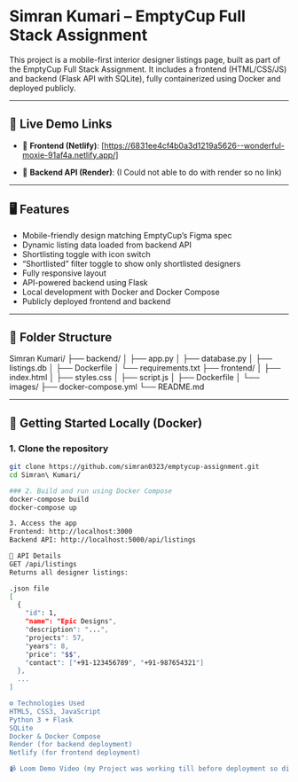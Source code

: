 # Simran Kumari – EmptyCup Full Stack Assignment

This project is a mobile-first interior designer listings page, built as part of the EmptyCup Full Stack Assignment. It includes a frontend (HTML/CSS/JS) and backend (Flask API with SQLite), fully containerized using Docker and deployed publicly.

---

## 🔗 Live Demo Links

- 🔸 **Frontend (Netlify)**: [https://6831ee4cf4b0a3d1219a5626--wonderful-moxie-91af4a.netlify.app/]

- 🔹 **Backend API (Render)**: (I Could not able to do with render so no link)

---

## 🖥️ Features

- Mobile-friendly design matching EmptyCup’s Figma spec
- Dynamic listing data loaded from backend API
- Shortlisting toggle with icon switch
- “Shortlisted” filter toggle to show only shortlisted designers
- Fully responsive layout
- API-powered backend using Flask
- Local development with Docker and Docker Compose
- Publicly deployed frontend and backend

---

## 📁 Folder Structure
Simran Kumari/
├── backend/
│ ├── app.py
│ ├── database.py
│ ├── listings.db
│ ├── Dockerfile
│ └── requirements.txt
├── frontend/
│ ├── index.html
│ ├── styles.css
│ ├── script.js
│ ├── Dockerfile
│ └── images/
├── docker-compose.yml
└── README.md


---

## 🚀 Getting Started Locally (Docker)

### 1. Clone the repository
```bash
git clone https://github.com/simran0323/emptycup-assignment.git
cd Simran\ Kumari/

### 2. Build and run using Docker Compose
docker-compose build
docker-compose up

3. Access the app
Frontend: http://localhost:3000
Backend API: http://localhost:5000/api/listings

🧪 API Details
GET /api/listings
Returns all designer listings:

.json file
[
  {
    "id": 1,
    "name": "Epic Designs",
    "description": "...",
    "projects": 57,
    "years": 8,
    "price": "$$",
    "contact": ["+91-123456789", "+91-987654321"]
  },
  ...
]

⚙️ Technologies Used
HTML5, CSS3, JavaScript
Python 3 + Flask
SQLite
Docker & Docker Compose
Render (for backend deployment)
Netlify (for frontend deployment)

📹 Loom Demo Video (my Project was working till before deployment so didn't make Loom video.)